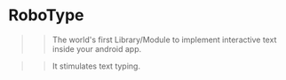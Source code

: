 # RoboType

>>The world's first Library/Module to implement interactive text inside your android app.

>>It stimulates text typing.

